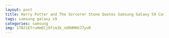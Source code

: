 ```yaml
---
layout: post
title: Harry Potter and The Sorcerer Stone Quotes Samsung Galaxy S9 Case
tags: samsung galaxy s9
categories: samsung
img: 1TNJiETruHmECjOfim1k_nURHMHVJ7yuR
---
```

